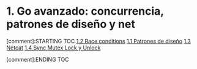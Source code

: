 # 1. Go avanzado: concurrencia, patrones de diseño y net


[comment]:STARTING TOC
[1.2 Race conditions](<./content/1.2 Race conditions.md>)
[1.1 Patrones de diseño](<./content/1.1 Patrones de diseño.md>)
[1.3 Netcat](<./content/1.3 Netcat.md>)
[1.4 Sync Mutex Lock y Unlock](<./content/1.4 Sync Mutex Lock y Unlock.md>)

[comment]:ENDING TOC